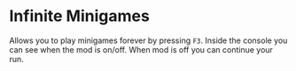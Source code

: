 # Infinite Minigames

Allows you to play minigames forever by pressing `F3`. Inside the console you can see when the mod is on/off.
When mod is off you can continue your run.
